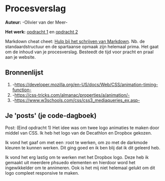 # Procesverslag
**Auteur:** -Olivier van der Meer-

**Het werk:** [opdracht 1](opdracht1/index.html) en [opdracht 2](opdracht2/index.html)


Markdown cheat cheet: [Hulp bij het schrijven van Markdown](https://github.com/adam-p/markdown-here/wiki/Markdown-Cheatsheet). Nb. de standaardstructuur en de spartaanse opmaak zijn helemaal prima. Het gaat om de inhoud van je procesverslag. Besteedt de tijd voor pracht en praal aan je website.



## Bronnenlijst
1. -https://developer.mozilla.org/en-US/docs/Web/CSS/animation-timing-function-
2. -https://css-tricks.com/almanac/properties/a/animation/-
3. -https://www.w3schools.com/css/css3_mediaqueries_ex.asp-



## Je 'posts' (je code-dagboek)

Post: (Eind opdracht 1)
Het idee was om twee logo animaties te maken door middel van CSS.
Ik heb het logo van de Decathlon en Dropbox gekozen. 

Ik vond het gaaf om met een :root te werken, om zo met de darkmode kleuren te kunnen werken. 
Dit ging goed en ik ben blij dat ik dit geleerd heb.

Ik vond het erg lastig om te werken met het Dropbox logo. Deze heb ik gemaakt uit
meerdere phsuedo elementen en hierdoor word het ingewikkelder om te annimeren.
Ook is het mij niet helemaal gelukt om dit logo compleet responsive te maken.
